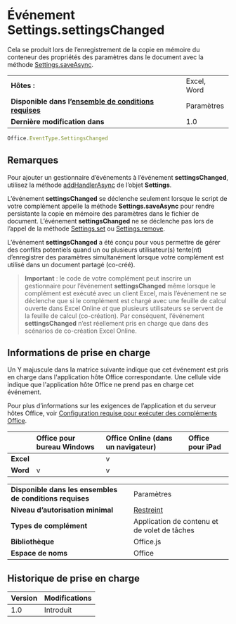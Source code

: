 

# <a name="settingssettingschanged-event"></a>Événement Settings.settingsChanged
Cela se produit lors de l’enregistrement de la copie en mémoire du conteneur des propriétés des paramètres dans le document avec la méthode [Settings.saveAsync](../../reference/shared/settings.saveasync.md).

|||
|:-----|:-----|
|**Hôtes :**|Excel, Word|
|**Disponible dans l’[ensemble de conditions requises](../../docs/overview/specify-office-hosts-and-api-requirements.md)**|Paramètres|
|**Dernière modification dans**|1.0|

```js
Office.EventType.SettingsChanged
```


## <a name="remarks"></a>Remarques

Pour ajouter un gestionnaire d’événements à l’événement **settingsChanged**, utilisez la méthode [addHandlerAsync](../../reference/shared/settings.addhandlerasync.md) de l’objet **Settings**.

L’événement **settingsChanged** se déclenche seulement lorsque le script de votre complément appelle la méthode **Settings.saveAsync** pour rendre persistante la copie en mémoire des paramètres dans le fichier de document. L’événement **settingsChanged** ne se déclenche pas lors de l’appel de la méthode [Settings.set](../../reference/shared/settings.set.md) ou [Settings.remove](../../reference/shared/settings.remove.md).

L’événement **settingsChanged** a été conçu pour vous permettre de gérer des conflits potentiels quand un ou plusieurs utilisateur(s) tente(nt) d’enregistrer des paramètres simultanément lorsque votre complément est utilisé dans un document partagé (co-créé).


 >**Important** : le code de votre complément peut inscrire un gestionnaire pour l’événement **settingsChanged** même lorsque le complément est exécuté avec un client Excel, mais l’événement ne se déclenche que si le complément est chargé avec une feuille de calcul ouverte dans Excel Online _et_ que plusieurs utilisateurs se servent de la feuille de calcul (co-création). Par conséquent, l’événement **settingsChanged** n’est réellement pris en charge que dans des scénarios de co-création Excel Online.


## <a name="support-details"></a>Informations de prise en charge


Un Y majuscule dans la matrice suivante indique que cet événement est pris en charge dans l'application hôte Office correspondante. Une cellule vide indique que l'application hôte Office ne prend pas en charge cet événement.

Pour plus d’informations sur les exigences de l’application et du serveur hôtes Office, voir [Configuration requise pour exécuter des compléments Office](../../docs/overview/requirements-for-running-office-add-ins.md).



||**Office pour bureau Windows**|**Office Online (dans un navigateur)**|**Office pour iPad**|
|:-----|:-----|:-----|:-----|
|**Excel**||v||
|**Word**|v|v||

|||
|:-----|:-----|
|**Disponible dans les ensembles de conditions requises**|Paramètres|
|**Niveau d’autorisation minimal**|[Restreint](../../docs/develop/requesting-permissions-for-api-use-in-content-and-task-pane-add-ins.md)|
|**Types de complément**|Application de contenu et de volet de tâches|
|**Bibliothèque**|Office.js|
|**Espace de noms**|Office|

## <a name="support-history"></a>Historique de prise en charge




|**Version**|**Modifications**|
|:-----|:-----|
|1.0|Introduit|
